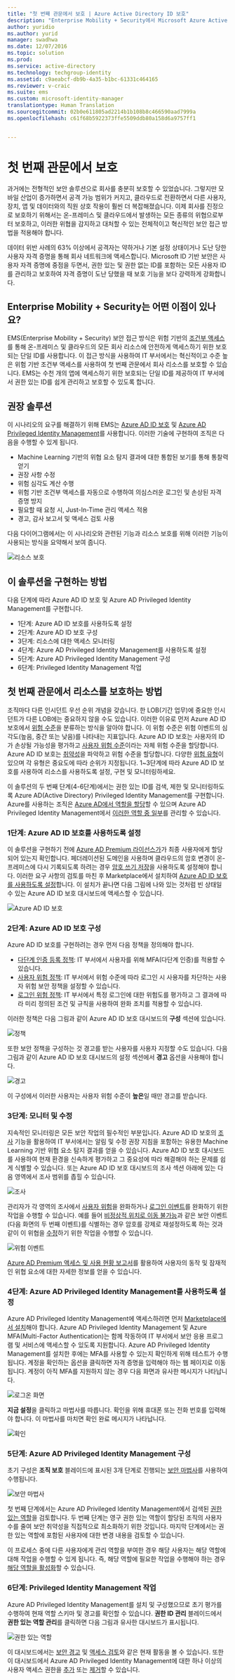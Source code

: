 ```yaml
---
title: "첫 번째 관문에서 보호 | Azure Active Directory ID 보호"
description: "Enterprise Mobility + Security에서 Microsoft Azure Active Directory Identity Protection 및 Azure Active Directory Privileged Identity Management 기능을 활용하여 ID를 보호함으로써 회사 리소스에 대한 액세스 보안을 유지하는 방법을 설명하는 시나리오입니다."
author: yuridio
ms.author: yurid
manager: swadhwa
ms.date: 12/07/2016
ms.topic: solution
ms.prod: 
ms.service: active-directory
ms.technology: techgroup-identity
ms.assetid: c9aeabcf-db9b-4a35-b1bc-61331c464165
ms.reviewer: v-craic
ms.suite: ems
ms.custom: microsoft-identity-manager
translationtype: Human Translation
ms.sourcegitcommit: 02b0e611805ad2214b1b108b8c466590aad7999a
ms.openlocfilehash: c61f68b5922373ffe5509ddb80a158d6a9757ff1


---
```


# <a name="protect-at-the-front-door"></a>첫 번째 관문에서 보호

과거에는 전형적인 보안 솔루션으로 회사를 충분히 보호할 수 있었습니다. 그렇지만 모바일 산업이 증가하면서 공격 가능 범위가 커지고, 클라우드로 전환하면서 다른 사용자, 장치, 앱 및 데이터와의 직원 상호 작용이 훨씬 더 복잡해졌습니다. 이제 회사를 진정으로 보호하기 위해서는 온-프레미스 및 클라우드에서 발생하는 모든 종류의 위협으로부터 보호하고, 이러한 위협을 감지하고 대처할 수 있는 전체적이고 혁신적인 보안 접근 방법을 적용해야 합니다.

데이터 위반 사례의 63% 이상에서 공격자는 약하거나 기본 설정 상태이거나 도난 당한 사용자 자격 증명을 통해 회사 네트워크에 액세스합니다.  Microsoft ID 기반 보안은 사용자 자격 증명에 중점을 두면서, 권한 있는 및 권한 없는 ID를 포함하는 모든 사용자 ID를 관리하고 보호하여 자격 증명이 도난 당했을 때 보호 기능을 보다 강력하게 강화합니다.


## <a name="how-can-enterprise-mobility--security-help-you"></a>Enterprise Mobility + Security는 어떤 이점이 있나요?

EMS(Enterprise Mobility + Security) 보안 접근 방식은 위험 기반의 [조건부 액세스](https://azure.microsoft.com/documentation/articles/active-directory-conditional-access/)를 통해 온-프레미스 및 클라우드의 모든 회사 리소스에 안전하게 액세스하기 위한 보호되는 단일 ID를 사용합니다. 이 접근 방식을 사용하여 IT 부서에서는 혁신적이고 수준 높은 위험 기반 조건부 액세스를 사용하여 첫 번째 관문에서 회사 리소스를 보호할 수 있습니다. EMS는 수천 개의 앱에 액세스하기 위한 보호되는 단일 ID를 제공하여 IT 부서에서 권한 있는 ID를 쉽게 관리하고 보호할 수 있도록 합니다.

## <a name="recommended-solution"></a>권장 솔루션

이 시나리오의 요구를 해결하기 위해 EMS는 [Azure AD ID 보호](https://azure.microsoft.com/documentation/articles/active-directory-identityprotection/) 및 [Azure AD Privileged Identity Management](https://azure.microsoft.com/documentation/articles/active-directory-privileged-identity-management-configure/)를 사용합니다. 이러한 기술에 구현하여 조직은 다음을 수행할 수 있게 됩니다.

- Machine Learning 기반의 위협 요소 탐지 결과에 대한 통합된 보기를 통해 통찰력 얻기
- 권장 사항 수정
- 위험 심각도 계산 수행
- 위험 기반 조건부 액세스를 자동으로 수행하여 의심스러운 로그인 및 손상된 자격 증명 방지
- 필요할 때 요청 시, Just-In-Time 관리 액세스 적용
- 경고, 감사 보고서 및 액세스 검토 사용

다음 다이어그램에서는 이 시나리오와 관련된 기능과 리소스 보호를 위해 이러한 기능이 사용되는 방식을 요약해서 보여 줍니다.

![리소스 보호](./media/protect-front-door/protect-front-door-fig1.png)

## <a name="how-to-implement-this-solution"></a>이 솔루션을 구현하는 방법

다음 단계에 따라 Azure AD ID 보호 및 Azure AD Privileged Identity Management를 구현합니다.

- 1단계: Azure AD ID 보호를 사용하도록 설정
- 2단계: Azure AD ID 보호 구성
- 3단계: 리소스에 대한 액세스 모니터링
- 4단계: Azure AD Privileged Identity Management를 사용하도록 설정
- 5단계: Azure AD Privileged Identity Management 구성
- 6단계: Privileged Identity Management 작업


## <a name="how-to-protect-your-resources-at-the-front-door"></a>첫 번째 관문에서 리소스를 보호하는 방법

조직마다 다른 인시던트 우선 순위 개념을 갖습니다. 한 LOB(기간 업무)에 중요한 인시던트가 다른 LOB에는 중요하지 않을 수도 있습니다. 이러한 이유로 먼저 Azure AD ID 보호에서 [위험 수준](https://azure.microsoft.com/documentation/articles/active-directory-identityprotection/#detection-and-risk)을 분류하는 방식을 알아야 합니다. 이 위험 수준은 위험 이벤트의 심각도(높음, 중간 또는 낮음)를 나타내는 지표입니다. Azure AD ID 보호는 사용자의 ID가 손상될 가능성을 평가하고 [사용자 위험 수준](https://azure.microsoft.com/documentation/articles/active-directory-identityprotection/#what-is-a-user-risk-level)이라는 자체 위험 수준을 할당합니다. Azure AD ID 보호는 [취약성](https://azure.microsoft.com/documentation/articles/active-directory-identityprotection-vulnerabilities/)을 파악하고 위험 수준을 할당합니다. 다양한 [위험 유형](https://azure.microsoft.com/documentation/articles/active-directory-identityprotection-risk-events-types/)이 있으며 각 유형은 중요도에 따라 순위가 지정됩니다. 1~3단계에 따라 Azure AD ID 보호를 사용하여 리소스를 사용하도록 설정, 구현 및 모니터링하세요.

이 솔루션의 두 번째 단계(4-6단계)에서는 권한 있는 ID를 검색, 제한 및 모니터링하도록 Azure AD(Active Directory) Privileged Identity Management를 구현합니다. Azure를 사용하는 조직은 [Azure AD에서 역할을 할당](https://azure.microsoft.com/documentation/articles/active-directory-assign-admin-roles/)할 수 있으며 Azure AD Privileged Identity Management에서 [이러한 역할 중 일부](https://azure.microsoft.com/documentation/articles/active-directory-privileged-identity-management-roles/)를 관리할 수 있습니다.

### <a name="step-1-enable-azure-ad-identity-protection"></a>1단계: Azure AD ID 보호를 사용하도록 설정

이 솔루션을 구현하기 전에 [Azure AD Premium 라이선스가](https://azure.microsoft.com/documentation/articles/active-directory-get-started-premium/)가 최종 사용자에게 할당되어 있는지 확인합니다. 페더레이션된 도메인을 사용하며 클라우드의 암호 변경이 온-프레미스에 다시 기록되도록 하려는 경우 [암호 쓰기 저장](https://azure.microsoft.com/documentation/articles/active-directory-passwords-getting-started/)을 사용하도록 설정해야 합니다. 이러한 요구 사항의 검토를 마친 후 Marketplace에서 설치하여 [Azure AD ID 보호를 사용하도록 설정](https://azure.microsoft.com/documentation/articles/active-directory-identityprotection-enable/)합니다. 이 설치가 끝나면 다음 그림에 나와 있는 것처럼 빈 상태일 수 있는 Azure AD ID 보호 대시보드에 액세스할 수 있습니다.

![Azure AD ID 보호](./media/protect-front-door/protect-front-door-fig2.png)

### <a name="step-2-configure-azure-ad-identity-protection"></a>2단계: Azure AD ID 보호 구성

Azure AD ID 보호를 구현하려는 경우 먼저 다음 정책을 정의해야 합니다.

- [다단계 인증 등록 정책](https://azure.microsoft.com/documentation/articles/active-directory-identityprotection/#multi-factor-authentication-registration-policy): IT 부서에서 사용자를 위해 MFA(다단계 인증)를 적용할 수 있습니다.
- [사용자 위험 정책](https://azure.microsoft.com/documentation/articles/active-directory-identityprotection/#user-risk-security-policy): IT 부서에서 위험 수준에 따라 로그인 시 사용자를 차단하는 사용자 위험 보안 정책을 설정할 수 있습니다.
- [로그인 위험 정책](https://azure.microsoft.com/documentation/articles/active-directory-identityprotection/#sign-in-risk-security-policy): IT 부서에서 특정 로그인에 대한 위험도를 평가하고 그 결과에 따라 미리 정의된 조건 및 규칙을 사용하여 완화 조치를 적용할 수 있습니다.

이러한 정책은 다음 그림과 같이 Azure AD ID 보호 대시보드의 **구성** 섹션에 있습니다.

![정책](./media/protect-front-door/protect-front-door-fig3.png)

또한 보안 정책을 구성하는 것 경고를 받는 사용자를 사용자 지정할 수도 있습니다. 다음 그림과 같이 Azure AD ID 보호 대시보드의 설정 섹션에서 **경고** 옵션을 사용해야 합니다.

![경고](./media/protect-front-door/protect-front-door-fig4.png)

이 구성에서 이러한 사용자는 사용자 위험 수준이 **높은**일 때만 경고를 받습니다.

### <a name="step-3-monitor-and-remediation"></a>3단계: 모니터 및 수정

지속적인 모니터링은 모든 보안 작업의 필수적인 부분입니다. Azure AD ID 보호의 [조사](https://azure.microsoft.com/documentation/articles/active-directory-identityprotection/#investigation) 기능을 활용하여 IT 부서에서는 알림 및 수정 권장 지침을 포함하는 유용한 Machine Learning 기반 위협 요소 탐지 결과를 얻을 수 있습니다. Azure AD ID 보호 대시보드를 사용하여 현재 환경을 신속하게 평가하고 그 중요성에 따라 해결해야 하는 문제를 쉽게 식별할 수 있습니다. 또는 Azure AD ID 보호 대시보드의 조사 섹션 아래에 있는 다음 영역에서 조사 범위를 좁힐 수 있습니다.

![조사](./media/protect-front-door/protect-front-door-fig5.png)

관리자가 각 영역의 조사에서 [사용자 위험](https://azure.microsoft.com/documentation/articles/active-directory-identityprotection/#mitigating-user-risk-events)을 완화하거나 [로그인 이벤트](https://azure.microsoft.com/documentation/articles/active-directory-identityprotection/#mitigating-sign-in-risk-events)를 완화하기 위한 작업을 수행할 수 있습니다. 예를 들어 [비정상적 위치로 이동 불가능](https://azure.microsoft.com/documentation/articles/active-directory-identityprotection-risk-events-types/#impossible-travel-to-atypical-locations)과 같은 보안 이벤트(다음 화면의 두 번째 이벤트)를 식별하는 경우 암호를 강제로 재설정하도록 하는 것과 같이 이 위협을 [수정](https://azure.microsoft.com/documentation/articles/active-directory-identityprotection/#remediating-user-risk-events)하기 위한 작업을 수행할 수 있습니다.

![위험 이벤트](./media/protect-front-door/protect-front-door-fig6.png)

[Azure AD Premium 액세스 및 사용 현황 보고서](https://azure.microsoft.com/documentation/articles/active-directory-view-access-usage-reports/)를 활용하여 사용자의 동작 및 잠재적인 위협 요소에 대한 자세한 정보를 얻을 수 있습니다.

### <a name="step-4-enable-azure-ad-privileged-identity-management"></a>4단계: Azure AD Privileged Identity Management를 사용하도록 설정

Azure AD Privileged Identity Management에 액세스하려면 먼저 [Marketplace에서 설치](https://azure.microsoft.com/documentation/articles/active-directory-privileged-identity-management-getting-started/)해야 합니다. Azure AD Privileged Identity Management 및 Azure MFA(Multi-Factor Authentication)는 함께 작동하여 IT 부서에서 보안 응용 프로그램 및 서비스에 액세스할 수 있도록 지원합니다. Azure AD Privileged Identity Management를 설치한 후에는 MFA를 사용할 수 있는지 확인하게 위해 테스트가 수행됩니다. 계정을 확인하는 옵션을 클릭하면 자격 증명을 입력해야 하는 웹 페이지로 이동됩니다. 계정이 아직 MFA를 지원하지 않는 경우 다음 화면과 유사한 메시지가 나타납니다.

![로그온 화면](./media/protect-front-door/protect-front-door-fig7.png)

**지금 설정**을 클릭하고 마법사를 따릅니다. 확인을 위해 휴대폰 또는 전화 번호를 입력해야 합니다. 이 마법사를 마치면 확인 완료 메시지가 나타납니다.

![확인](./media/protect-front-door/protect-front-door-fig8.png)

### <a name="step-5-configure-azure-ad-privileged-identity-management"></a>5단계: Azure AD Privileged Identity Management 구성

초기 구성은 **조직 보호** 블레이드에 표시된 3개 단계로 진행되는 [보안 마법사](https://azure.microsoft.com/documentation/articles/active-directory-privileged-identity-management-security-wizard/)를 사용하여 수행됩니다.

![보안 마법사](./media/protect-front-door/protect-front-door-fig9.png)

첫 번째 단계에서는 Azure AD Privileged Identity Management에서 검색된 [권한 있는 역할](https://azure.microsoft.com/documentation/articles/active-directory-privileged-identity-management-roles/)을 검토합니다. 두 번째 단계는 영구 권한 있는 역할이 할당된 조직의 사용자 수를 줄여 보안 취약성을 직접적으로 최소화하기 위한 것입니다. 마지막 단계에서는 권한 있는 역할에 포함된 사용자에 대한 변경 내용을 검토할 수 있습니다.

이 프로세스 중에 다른 사용자에게 관리 역할을 부여한 경우 해당 사용자는 해당 역할에 대해 작업을 수행할 수 있게 됩니다. 즉, 해당 역할에 필요한 작업을 수행해야 하는 경우 [해당 역할을 활성화](https://azure.microsoft.com/documentation/articles/active-directory-privileged-identity-management-how-to-activate-role/)할 수 있습니다.

### <a name="step-6-privileged-identity-management-operations"></a>6단계: Privileged Identity Management 작업

Azure AD Privileged Identity Management를 설치 및 구성했으므로 초기 평가를 수행하여 현재 역할 스키마 및 경고를 확인할 수 있습니다. **권한 ID 관리** 블레이드에서 **권한 있는 역할 관리**를 클릭하면 다음 그림과 유사한 대시보드가 표시됩니다.

![권한 있는 역할](./media/protect-front-door/protect-front-door-fig10.png)

이 대시보드에서는 [보안 경고](https://azure.microsoft.com/documentation/articles/active-directory-privileged-identity-management-how-to-configure-security-alerts/) 및 [액세스 검토](https://azure.microsoft.com/documentation/articles/active-directory-privileged-identity-management-how-to-start-security-review/)와 같은 현재 활동을 볼 수 있습니다. 또한 이 대시보드에서 Azure AD Privileged Identity Management에 대한 하나 이상의 사용자 액세스 권한을 [추가](https://azure.microsoft.com/documentation/articles/active-directory-privileged-identity-management-how-to-give-access-to-pim/) 또는 [제거](https://azure.microsoft.com/documentation/articles/active-directory-privileged-identity-management-how-to-give-access-to-pim/#remove-another-users-access-rights-for-managing-pim)할 수 있습니다.



<!--HONumber=Dec16_HO2-->


